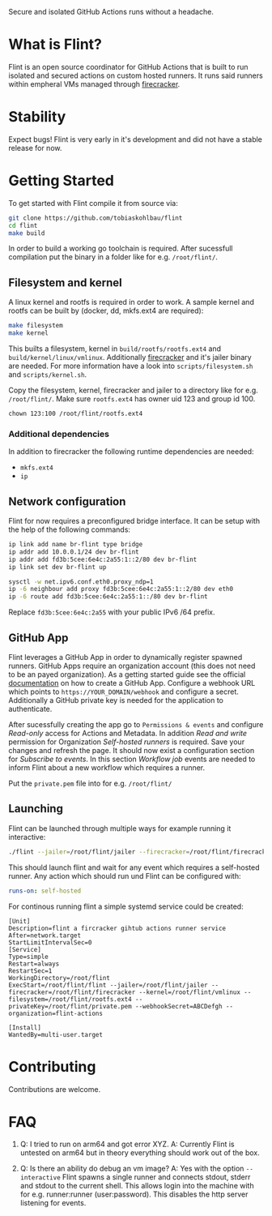 Secure and isolated GitHub Actions runs without a headache.

# What is Flint?
Flint is an open source coordinator for GitHub Actions that is built to run isolated and secured actions on custom hosted runners.
It runs said runners within empheral VMs managed through [firecracker](https://github.com/firecracker-microvm/firecracker).

# Stability

Expect bugs! Flint is very early in it's development and did not have a stable release for now.

# Getting Started

To get started with Flint compile it from source via:

```sh
git clone https://github.com/tobiaskohlbau/flint
cd flint
make build
````

In order to build a working go toolchain is required. After sucessfull compilation put the binary in a folder like for
e.g. `/root/flint/`.

## Filesystem and kernel
A linux kernel and rootfs is required in order to work. A sample kernel and rootfs can be built by (docker, dd, mkfs.ext4 are required):

```sh
make filesystem
make kernel
```

This builts a filesystem, kernel in `build/rootfs/rootfs.ext4` and `build/kernel/linux/vmlinux`. Additionally
[firecracker](https://github.com/firecracker-microvm/firecracker) and it's jailer binary are needed.
For more information have a look into `scripts/filesystem.sh` and `scripts/kernel.sh`.

Copy the filesystem, kernel, firecracker and jailer to a directory like for e.g. `/root/flint/`. Make sure `rootfs.ext4`
has owner uid 123 and group id 100.

`chown 123:100 /root/flint/rootfs.ext4`

### Additional dependencies

In addition to firecracker the following runtime dependencies are needed:

- `mkfs.ext4`
- `ip`

## Network configuration

Flint for now requires a preconfigured bridge interface. It can be setup with the help of the following commands:

```sh
ip link add name br-flint type bridge
ip addr add 10.0.0.1/24 dev br-flint
ip addr add fd3b:5cee:6e4c:2a55:1::2/80 dev br-flint
ip link set dev br-flint up

sysctl -w net.ipv6.conf.eth0.proxy_ndp=1
ip -6 neighbour add proxy fd3b:5cee:6e4c:2a55:1::2/80 dev eth0
ip -6 route add fd3b:5cee:6e4c:2a55:1::/80 dev br-flint
```

Replace `fd3b:5cee:6e4c:2a55` with your public IPv6 /64 prefix.

## GitHub App

Flint leverages a GitHub App in order to dynamically register spawned runners. GitHub Apps require an organization
account (this does not need to be an payed organization). As a getting started guide see the official [documentation](bhttps://docs.github.com/en/apps/creating-github-apps/creating-github-apps/creating-a-github-app)
on how to create a GitHub App. Configure a webhook URL which points to `https://YOUR_DOMAIN/webhook` and configure
a secret. Additionally a GitHub private key is needed for the application to authenticate.

After sucessfully creating the app go to `Permissions & events` and configure _Read-only_ access for Actions and Metadata.
In addition _Read and write_ permission for Organization _Self-hosted runners_ is required. Save your changes and refresh
the page. It should now exist a configuration section for _Subscribe to events_. In this section _Workflow job_ events
are needed to inform Flint about a new workflow which requires a runner.

Put the `private.pem` file into for e.g. `/root/flint/`

## Launching

Flint can be launched through multiple ways for example running it interactive:

```sh
./flint --jailer=/root/flint/jailer --firecracker=/root/flint/firecracker --kernel=/root/flint/vmlinux --filesystem=/root/flint/rootfs.ext4 --privateKey=/root/flint/private.pem --webhookSecret=ABCDefgh --organization=flint-actions
```

This should launch flint and wait for any event which requires a self-hosted runner. Any action which should run und Flint
can be configured with:


```YAML
runs-on: self-hosted
```


For continous running flint a simple systemd service could be created:

```
[Unit]
Description=flint a fircracker gihtub actions runner service
After=network.target
StartLimitIntervalSec=0
[Service]
Type=simple
Restart=always
RestartSec=1
WorkingDirectory=/root/flint
ExecStart=/root/flint/flint --jailer=/root/flint/jailer --firecracker=/root/flint/firecracker --kernel=/root/flint/vmlinux --filesystem=/root/flint/rootfs.ext4 --privateKey=/root/flint/private.pem --webhookSecret=ABCDefgh --organization=flint-actions

[Install]
WantedBy=multi-user.target
```

# Contributing

Contributions are welcome.

# FAQ

1. Q: I tried to run on arm64 and got error XYZ.
   A: Currently Flint is untested on arm64 but in theory everything should work out of the box.

2. Q: Is there an ability do debug an vm image?
   A: Yes with the option `--interactive` Flint spawns a single runner and connects stdout, stderr and stdout to the
      current shell. This allows login into the machine with for e.g. runner:runner (user:password). This disables
      the http server listening for events.

